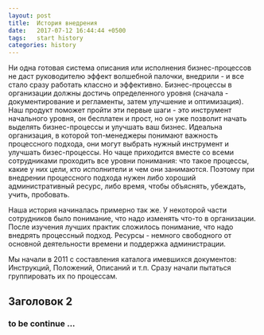 ```yaml
---
layout: post
title:  История внедрения
date:   2017-07-12 16:44:44 +0500
tags:   start history
categories: history
---
```


Ни одна готовая система описания или исполнения бизнес-процессов не даст руководителю эффект волшебной палочки, внедрили - и все стало сразу работать классно и эффективно. Бизнес-процессы в организации должны достичь определенного уровня (сначала - документирование и регламенты, затем улучшение и оптимизация). Наш продукт поможет пройти эти первые шаги - это инструмент начального уровня, он бесплатен и прост, но он уже позволит начать выделять бизнес-процессы и улучшать ваш бизнес.
Идеальна организация, в которой топ-менеджеры понимают важность процессного подхода, они могут выбрать нужный инструмент и улучшать бизес-процессы. Но чаще приходится вместе со всеми сотрудниками проходить все уровни понимания: что такое процессы, какие у них цели, кто исполнители и чем они занимаются. Поэтому при внедрении процессного подхода нужен либо хороший административный ресурс, либо время, чтобы объяснять, убеждать, учить, пробовать.

Наша история начиналась примерно так же. У некоторой части сотрудников было понимание, что надо изменять что-то в организации. После изучения лучших практик сложилось понимание, что надо внедрять процессный подход. Ресурсы - немного свободного от основной деятельности времени и поддержка администрации.

Мы начали в 2011 с составления каталога имевшихся документов: Инструкций, Положений, Описаний и т.п. Сразу начали пытаться группировать их по процессам.




## Заголовок 2

### to be continue ...
